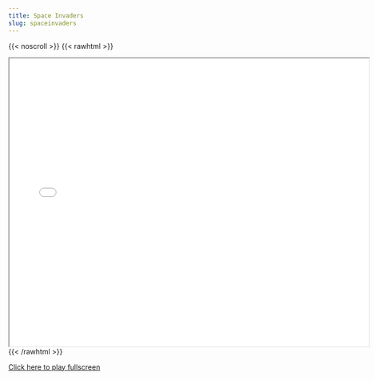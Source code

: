 ```yaml
---
title: Space Invaders
slug: spaceinvaders
---
```


{{< noscroll >}}
{{< rawhtml >}}
<iframe width="720" height="576" name="iframe" src="/cjs-garchive/spaceinvaders/index.html"></iframe>
{{< /rawhtml >}}

[Click here to play fullscreen](/cjs-garchive/spaceinvaders)